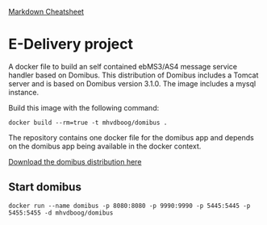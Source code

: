 [Markdown Cheatsheet](https://github.com/adam-p/markdown-here/wiki/Markdown-Cheatsheet)

# E-Delivery project
A docker file to build an self contained ebMS3/AS4 message service handler based on Domibus. This distribution of
Domibus includes a Tomcat server and is based on Domibus version 3.1.0.
The image includes a mysql instance.

Build this image with the following command:

`docker build --rm=true -t mhvdboog/domibus .`

The repository contains one docker file for the domibus app and depends on the domibus app being available in the docker context.

[Download the domibus distribution here](https://joinup.ec.europa.eu/nexus/service/local/repositories/releases/content/eu/domibus/domibus-tomcat-full/3.1-beta/domibus-tomcat-full-3.1-beta.zip)

## Start domibus
`docker run --name domibus -p 8080:8080 -p 9990:9990 -p 5445:5445 -p 5455:5455 -d mhvdboog/domibus`
